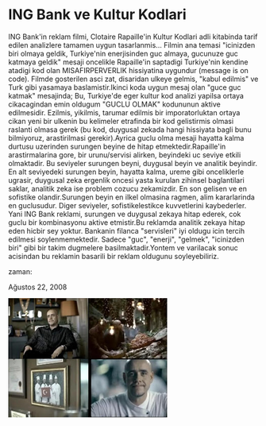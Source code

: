 # ING Bank ve Kultur Kodlari
ING Bank'in reklam filmi, Clotaire Rapaille'in Kultur Kodlari adli kitabinda tarif edilen analizlere tamamen uygun tasarlanmis... Filmin ana temasi "icinizden biri olmaya geldik, Turkiye'nin enerjisinden guc almaya, gucunuze guc katmaya geldik" mesaji oncelikle Rapaille'in saptadigi Turkiye'nin kendine atadigi kod olan MISAFIRPERVERLIK hissiyatina uygundur (message is on code). Filmde gosterilen asci zat, disaridan ulkeye gelmis, "kabul edilmis" ve Turk gibi yasamaya baslamistir.Ikinci koda uygun mesaj olan "guce guc katmak" mesajinda; Bu, Turkiye'de eger kultur kod analizi yapilsa ortaya cikacagindan emin oldugum "GUCLU OLMAK" kodununun aktive edilmesidir. Ezilmis, yikilmis, tarumar edilmis bir imporatorluktan ortaya cikan yeni bir ulkenin bu kelimeler etrafinda bir kod gelistirmis olmasi raslanti olmasa gerek (bu kod, duygusal zekada hangi hissiyata bagli bunu bilmiyoruz, arastirilmasi gerekir).Ayrica guclu olma mesaji hayatta kalma durtusu uzerinden surungen beyine de hitap etmektedir.Rapaille'in arastirmalarina gore, bir urunu/servisi alirken, beyindeki uc seviye etkili olmaktadir. Bu seviyeler surungen beyni, duygusal beyin ve analitik beyindir. En alt seviyedeki surungen beyin, hayatta kalma, ureme gibi onceliklerle ugrasir, duygusal zeka ergenlik oncesi yasta kurulan zihinsel baglantilari saklar, analitik zeka ise problem cozucu zekamizdir. En son gelisen ve en sofistike olandir.Surungen beyin en ilkel olmasina ragmen, alim kararlarinda en guclusudur. Diger seviyeler, sofistikelestikce kuvvetlerini kaybederler. Yani ING Bank reklami, surungen ve duygusal zekaya hitap ederek, cok guclu bir kombinasyonu aktive etmistir.Bu reklamda analitik zekaya hitap eden hicbir sey yoktur. Bankanin filanca "servisleri" iyi oldugu icin tercih edilmesi soylenmemektedir. Sadece "guc", "enerji", "gelmek", "icinizden biri" gibi bir takim dugmelere basilmaktadir.Yontem ve varilacak sonuc acisindan bu reklamin basarili bir reklam oldugunu soyleyebiliriz.







zaman:

Ağustos 22, 2008










![](ing.JPG)
